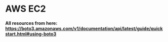 # AWS EC2 

#### All resources from here: https://boto3.amazonaws.com/v1/documentation/api/latest/guide/quickstart.html#using-boto3

####
####
####
####